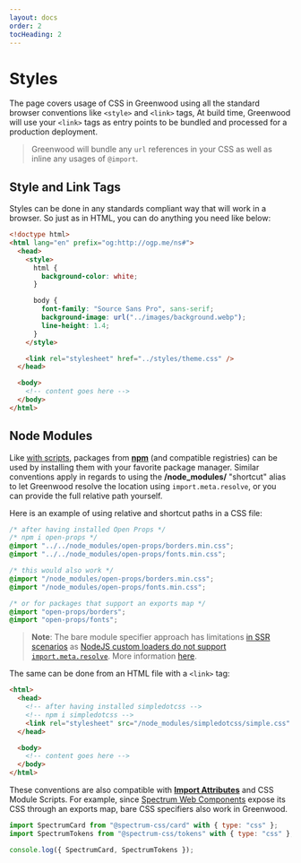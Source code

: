 ```yaml
---
layout: docs
order: 2
tocHeading: 2
---
```


# Styles

The page covers usage of CSS in Greenwood using all the standard browser conventions like `<style>` and `<link>` tags, At build time, Greenwood will use your `<link>` tags as entry points to be bundled and processed for a production deployment.

> Greenwood will bundle any `url` references in your CSS as well as inline any usages of `@import`.

## Style and Link Tags

Styles can be done in any standards compliant way that will work in a browser. So just as in HTML, you can do anything you need like below:

<!-- prettier-ignore-start -->

<app-ctc-block variant="snippet">

  ```html
  <!doctype html>
  <html lang="en" prefix="og:http://ogp.me/ns#">
    <head>
      <style>
        html {
          background-color: white;
        }

        body {
          font-family: "Source Sans Pro", sans-serif;
          background-image: url("../images/background.webp");
          line-height: 1.4;
        }
      </style>

      <link rel="stylesheet" href="../styles/theme.css" />
    </head>

    <body>
      <!-- content goes here -->
    </body>
  </html>
  ```

</app-ctc-block>

<!-- prettier-ignore-end -->

## Node Modules

Like [with scripts](/docs/resources/scripts/#node-modules), packages from [**npm**](https://www.npmjs.com/) (and compatible registries) can be used by installing them with your favorite package manager. Similar conventions apply in regards to using the **/node_modules/** "shortcut" alias to let Greenwood resolve the location using `import.meta.resolve`, or you can provide the full relative path yourself.

Here is an example of using relative and shortcut paths in a CSS file:

<!-- prettier-ignore-start -->

<app-ctc-block variant="snippet">

  ```css
  /* after having installed Open Props */
  /* npm i open-props */
  @import "../../node_modules/open-props/borders.min.css";
  @import "../../node_modules/open-props/fonts.min.css";

  /* this would also work */
  @import "/node_modules/open-props/borders.min.css";
  @import "/node_modules/open-props/fonts.min.css";

  /* or for packages that support an exports map */
  @import "open-props/borders";
  @import "open-props/fonts";
  ```

</app-ctc-block>

<!-- prettier-ignore-end -->

> **Note**: The bare module specifier approach has limitations [in SSR scenarios](/docs/pages/server-rendering/#custom-imports) as [NodeJS custom loaders do not support `import.meta.resolve`](https://nodejs.org/api/esm.html#importmetaresolvespecifier). More information [here](https://github.com/ProjectEvergreen/greenwood/pull/1511#discussion_r2142771772).

The same can be done from an HTML file with a `<link>` tag:

<!-- prettier-ignore-start -->

<app-ctc-block variant="snippet">

  ```html
  <html>
    <head>
      <!-- after having installed simpledotcss -->
      <!-- npm i simpledotcss -->
      <link rel="stylesheet" src="/node_modules/simpledotcss/simple.css" />
    </head>

    <body>
      <!-- content goes here -->
    </body>
  </html>
  ```

</app-ctc-block>

<!-- prettier-ignore-end -->

These conventions are also compatible with [**Import Attributes**](/docs/introduction/web-standards/#import-attributes) and CSS Module Scripts. For example, since [Spectrum Web Components](https://opensource.adobe.com/spectrum-web-components/) expose its CSS through an exports map, bare CSS specifiers also work in Greenwood.

```js
import SpectrumCard from "@spectrum-css/card" with { type: "css" };
import SpectrumTokens from "@spectrum-css/tokens" with { type: "css" };

console.log({ SpectrumCard, SpectrumTokens });
```
